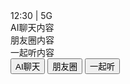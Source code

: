 <div class="phone">
  <!-- 顶部状态栏 -->
  <div class="status-bar">12:30 | 5G</div>

  <!-- 内容区 -->
  <div class="content">
    <div id="ai-chat" class="tab active">AI聊天内容</div>
    <div id="moments" class="tab">朋友圈内容</div>
    <div id="music" class="tab">一起听内容</div>
  </div>

  <!-- 底部导航栏 -->
  <div class="tab-bar">
    <button class="tab-btn active" data-tab="ai-chat">AI聊天</button>
    <button class="tab-btn" data-tab="moments">朋友圈</button>
    <button class="tab-btn" data-tab="music">一起听</button>
  </div>
</div>